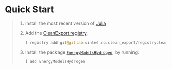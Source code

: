 # Quick Start

> 1. Install the most recent version of [Julia](https://julialang.org/downloads/)
> 2. Add the [CleanExport registry](https://gitlab.sintef.no/clean_export/registrycleanexport).
>
>    ```julia
>    ] registry add git@gitlab.sintef.no:clean_export/registrycleanexport.git
>    ```
>
> 3. Install the package [`EnergyModelsHydrogen`](https://gitlab.sintef.no/clean_export/energymodelshydrogen.jl), by running:
>
>    ```julia
>    ] add EnergyModelsHydrogen
>    ```

